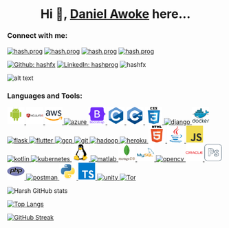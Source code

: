 <h1 align="center">Hi 👋,  <a href="https://www.linkedin.com/in/daniel-awoke-8b32a0235/" target="blank">Daniel Awoke</a> here...</h1> 
  
  
<!-- Social Media Handles -->

<h3 align="left">Connect with me:</h3>  
<p align="left">
<a href="https://instagram.com/hash.prog" target="blank"><img align="center" src="https://cdn.jsdelivr.net/npm/simple-icons@3.0.1/icons/instagram.svg" alt="hash.prog" height="30" width="40" /></a>  
<a href="https://github.com/hashfx" target="blank"><img align="center" src="https://cdn.jsdelivr.net/npm/simple-icons@3.0.1/icons/github.svg" alt="hash.prog" height="30" width="40" /></a>
<a href="https://leetcode.com/u/frozennuts/" target="blank"><img align="center" src="https://static-00.iconduck.com/assets.00/leetcode-icon-430x512-6l72chsk.png" alt="hash.prog" height="40" width="40" style="filter: saturate(1);" /></a>
<a href="https://www.linkedin.com/in/daniel-awoke-8b32a0235/" target="blank"><img align="center" src="https://cdn.jsdelivr.net/npm/simple-icons@3.0.1/icons/linkedin.svg" alt="hash.prog" height="30" width="40" /></a>

  
<!-- Social Media Banners -->
  
<a href="https://github.com/danielawoke" target="_blank"> ![Github: hashfx](https://img.shields.io/badge/GitHub-100000?style=plastic&logo=github)</a>
<a href="https://www.linkedin.com/in/daniel-awoke-8b32a0235/">![LinkedIn: hashprog](https://img.shields.io/badge/-LinkedIn-0e76a8?style=plastic&logo=linkedIn)</a>
<img src="https://komarev.com/ghpvc/?username=danielawoke&label=Profile%20views&color=0e75b6&style=flat" alt="hashfx" />

  
<!-- Skillset Icons -->
  
![alt text](https://github-readme-streak-stats.herokuapp.com/?user=danielawoke) 
  
</p>
  

<!-- Language and Tools -->

<h3 align="left">Languages and Tools:</h3>

<p align="left"> <a href="https://developer.android.com" target="_blank"> <img src="https://raw.githubusercontent.com/devicons/devicon/master/icons/android/android-original-wordmark.svg" alt="android" width="40" height="40"/> </a> <a href="https://angular.io" target="_blank"> 
<img src="https://raw.githubusercontent.com/devicons/devicon/master/icons/angularjs/angularjs-original-wordmark.svg" alt="angularjs" width="40" height="40"/> </a> <a href="https://aws.amazon.com" target="_blank"> <img src="https://raw.githubusercontent.com/devicons/devicon/master/icons/amazonwebservices/amazonwebservices-original-wordmark.svg" alt="aws" width="40" height="40"/> </a> <a href="https://azure.microsoft.com/en-in/" target="_blank"> <img src="https://www.vectorlogo.zone/logos/microsoft_azure/microsoft_azure-icon.svg" alt="azure" width="40" height="40"/> </a> <a href="https://getbootstrap.com" target="_blank"> <img src="https://raw.githubusercontent.com/devicons/devicon/master/icons/bootstrap/bootstrap-plain-wordmark.svg" alt="bootstrap" width="40" height="40"/> </a> <a href="https://www.cprogramming.com/" target="_blank"> <img src="https://raw.githubusercontent.com/devicons/devicon/master/icons/c/c-original.svg" alt="c" width="40" height="40"/> </a> <a href="https://www.w3schools.com/cpp/" target="_blank"> <img src="https://raw.githubusercontent.com/devicons/devicon/master/icons/cplusplus/cplusplus-original.svg" alt="cplusplus" width="40" height="40"/> </a> <a href="https://www.w3schools.com/css/" target="_blank"> <img src="https://raw.githubusercontent.com/devicons/devicon/master/icons/css3/css3-original-wordmark.svg" alt="css3" width="40" height="40"/> </a> <a href="https://www.djangoproject.com/" target="_blank"> <img src="https://img.icons8.com/ios/40/000000/django.png" alt="django" width="40" height="40"/> </a> <a href="https://www.docker.com/" target="_blank"> <img src="https://raw.githubusercontent.com/devicons/devicon/master/icons/docker/docker-original-wordmark.svg" alt="docker" width="40" height="40"/> </a> <a href="https://flask.palletsprojects.com/" target="_blank"> <img src="https://www.vectorlogo.zone/logos/pocoo_flask/pocoo_flask-icon.svg" alt="flask" width="40" height="40"/> </a> <a href="https://flutter.dev" target="_blank"> <img src="https://www.vectorlogo.zone/logos/flutterio/flutterio-icon.svg" alt="flutter" width="40" height="40"/> </a> <a href="https://cloud.google.com" target="_blank"> <img src="https://www.vectorlogo.zone/logos/google_cloud/google_cloud-icon.svg" alt="gcp" width="40" height="40"/> </a> <a href="https://git-scm.com/" target="_blank"> <img src="https://www.vectorlogo.zone/logos/git-scm/git-scm-icon.svg" alt="git" width="40" height="40"/> </a> <a href="https://hadoop.apache.org/" target="_blank"> <img src="https://www.vectorlogo.zone/logos/apache_hadoop/apache_hadoop-icon.svg" alt="hadoop" width="40" height="40"/> </a> <a href="https://heroku.com" target="_blank"> <img src="https://www.vectorlogo.zone/logos/heroku/heroku-icon.svg" alt="heroku" width="40" height="40"/> </a> <a href="https://www.w3.org/html/" target="_blank"> <img src="https://raw.githubusercontent.com/devicons/devicon/master/icons/html5/html5-original-wordmark.svg" alt="html5" width="40" height="40"/> </a> <a href="https://www.java.com" target="_blank"> <img src="https://raw.githubusercontent.com/devicons/devicon/master/icons/java/java-original.svg" alt="java" width="40" height="40"/> </a> <a href="https://developer.mozilla.org/en-US/docs/Web/JavaScript" target="_blank"> <img src="https://raw.githubusercontent.com/devicons/devicon/master/icons/javascript/javascript-original.svg" alt="javascript" width="40" height="40"/> </a> <a href="https://kotlinlang.org" target="_blank"> <img src="https://www.vectorlogo.zone/logos/kotlinlang/kotlinlang-icon.svg" alt="kotlin" width="40" height="40"/> </a> <a href="https://kubernetes.io" target="_blank"> <img src="https://www.vectorlogo.zone/logos/kubernetes/kubernetes-icon.svg" alt="kubernetes" width="40" height="40"/> </a> <a href="https://www.linux.org/" target="_blank"> <img src="https://raw.githubusercontent.com/devicons/devicon/master/icons/linux/linux-original.svg" alt="linux" width="40" height="40"/> </a> <a href="https://www.mathworks.com/" target="_blank"> <img src="https://img.icons8.com/fluency/48/000000/matlab.png" alt="matlab" width="40" height="40"/> </a> <a href="https://www.mongodb.com/" target="_blank"> <img src="https://raw.githubusercontent.com/devicons/devicon/master/icons/mongodb/mongodb-original-wordmark.svg" alt="mongodb" width="40" height="40"/> </a> <a href="https://www.microsoft.com/en-us/sql-server" target="_blank">  <img src="https://raw.githubusercontent.com/devicons/devicon/master/icons/mysql/mysql-original-wordmark.svg" alt="mysql" width="40" height="40"/> </a> <a href="https://opencv.org/" target="_blank"> <img src="https://www.vectorlogo.zone/logos/opencv/opencv-icon.svg" alt="opencv" width="40" height="40"/> </a> <a href="https://www.oracle.com/" target="_blank"> <img src="https://raw.githubusercontent.com/devicons/devicon/master/icons/oracle/oracle-original.svg" alt="oracle" width="40" height="40"/> </a> <a href="https://www.photoshop.com/en" target="_blank"> <img src="https://raw.githubusercontent.com/devicons/devicon/master/icons/photoshop/photoshop-line.svg" alt="photoshop" width="40" height="40"/> </a> <a href="https://www.php.net" target="_blank"> <img src="https://raw.githubusercontent.com/devicons/devicon/master/icons/php/php-original.svg" alt="php" width="40" height="40"/> </a> <a href="https://postman.com" target="_blank"> <img src="https://www.vectorlogo.zone/logos/getpostman/getpostman-icon.svg" alt="postman" width="40" height="40"/> </a> <a href="https://www.python.org" target="_blank"> <img src="https://raw.githubusercontent.com/devicons/devicon/master/icons/python/python-original.svg" alt="python" width="40" height="40"/> </a> <a href="https://www.typescriptlang.org/" target="_blank"> <img src="https://raw.githubusercontent.com/devicons/devicon/master/icons/typescript/typescript-original.svg" alt="typescript" width="40" height="40"/> </a> <a href="https://unity.com/" target="_blank"> <img src="https://www.vectorlogo.zone/logos/unity3d/unity3d-icon.svg" alt="unity" width="40" height="40"/> </a>
<a href="https://www.torproject.org/" target="_blank"> <img src="https://img.shields.io/badge/Tor_Browser-7D4698?style=for-the-badge&logo=Tor-Browser&logoColor=white" alt="Tor" /> </a>
</p>  
  



<!-- Github Statistics Cards -->


  ![Harsh GitHub stats](https://github-readme-stats.vercel.app/api?username=danielawoke&count_private=true&title_color=39FF14&show_icons=true&icon_color=ADD8E6&theme=dracula&include_all_commits=true&hide_rank=false&custom_title=@danielawoke-Github-stats&rank_icon=percentile)



[![Top Langs](https://github-readme-stats.vercel.app/api/top-langs/?username=danielawoke&theme=react&custom_title=Most-Used-Languages)](https://github.com/hashfx/github-readme-stats) 



<!--
<a href="https://github.com/hashfx/todo-app">
 <img align="center" src="https://github-readme-stats.vercel.app/api/pin/?username=hashfx&repo=todo-app&theme=react&show_owner=true&border_radius=10" />
</a>

<a href="https://github.com/hashfx/FlaskMarket">
<img align="center" src="https://github-readme-stats.vercel.app/api/pin/?username=hashfx&repo=FlaskMarket&theme=highcontrast&show_owner=true&border_radius=10" />
</a>

<a href="https://github.com/hashfx/GALAXY-game">
<img align="center" src="https://github-readme-stats.vercel.app/api/pin/?username=hashfx&repo=GALAXY-game&theme=radical&show_owner=true" />
</a>

<a href="https://github.com/hashfx/DSApython">
<img align="center" src="https://github-readme-stats.vercel.app/api/pin/?username=hashfx&repo=DSApython&theme=github_dark&show_owner=true&border_radius=10" />
</a>
-->

<!-- commented because it shows current streak, added one that shows weekly streak only
[![GitHub Streak](https://github-readme-streak-stats.herokuapp.com?user=hashfx&theme=tokyonight&hide_border=true&ring=1EE2BF&fire=E25525)](https://git.io/streak-stats) -->

[![GitHub Streak](https://github-readme-streak-stats.herokuapp.com?user=danielawoke&mode=weekly&hide_current_streak=true&theme=tokyonight&hide_border=true&ring=1EE2BF&fire=E25525)](https://git.io/streak-stats)








